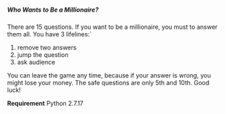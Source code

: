 ##### **Who Wants to Be a Millionaire?**

There are 15 questions. If you want to be a millionaire, you must 
to answer them all. You have 3 lifelines:`

1. remove two answers
2. jump the question
3. ask audience

You can leave the game any time, because if your answer is wrong,
you might lose your money. The safe questions are only 5th and 10th.
Good luck!

**Requirement**
Python 2.7.17
